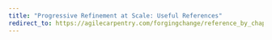 ```yaml
---
title: "Progressive Refinement at Scale: Useful References"
redirect_to: https://agilecarpentry.com/forgingchange/reference_by_chapter/ProgressiveRefinementAtScale/
---
```

